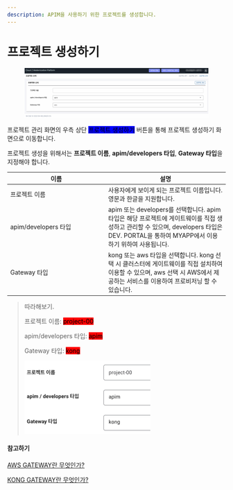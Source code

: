 ```yaml
---
description: APIM을 사용하기 위한 프로젝트를 생성합니다.
---
```


# 프로젝트 생성하기

<figure><img src="../.gitbook/assets/image (34).png" alt=""><figcaption></figcaption></figure>

프로젝트 관리 화면의 우측 상단 <mark style="background-color:blue;">프로젝트 생성하기</mark> 버튼을 통해 프로젝트 생성하기 화면으로 이동합니다.

프로젝트 생성을 위해서는 **프로젝트 이름**, **apim/developers 타입**, **Gateway 타입**을 지정해야 합니다.

<table><thead><tr><th width="212">이름</th><th>설명</th></tr></thead><tbody><tr><td>프로젝트 이름</td><td>사용자에게 보이게 되는 프로젝트 이름입니다. 영문과 한글을 지원합니다.</td></tr><tr><td>apim/developers 타입</td><td>apim 또는 developers를 선택합니다. apim 타입은 해당 프로젝트에 게이트웨이를 직접 생성하고 관리할 수 있으며, developers 타입은 DEV. PORTAL을 통하여 MYAPP에서 이용하기 위하여 사용됩니다.</td></tr><tr><td>Gateway 타입</td><td>kong 또는 aws 타입을 선택합니다. kong 선택 시 클러스터에 게이트웨이를 직접 설치하여 이용할 수 있으며, aws 선택 시 AWS에서 제공하는 서비스를 이용하여 프로비저닝 할 수 있습니다.</td></tr></tbody></table>

> 따라해보기.
>
> 프로젝트 이름: <mark style="background-color:red;">project-00</mark>
>
> apim/developers 타입: <mark style="background-color:red;">apim</mark>
>
> Gateway 타입: <mark style="background-color:red;">kong</mark>
>
> ![](<../.gitbook/assets/image (38).png>)

#### 참고하기

[AWS GATEWAY란 무엇인가?](https://aws.amazon.com/ko/api-gateway/)

[KONG GATEWAY란 무엇인가?](https://docs.konghq.com/gateway/latest/)
